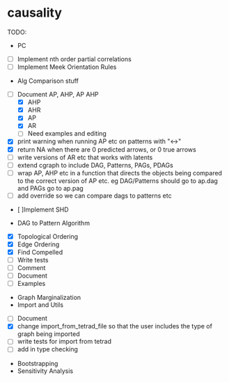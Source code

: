# causality

TODO:
* PC
- [ ] Implement nth order partial correlations
- [ ] Implement Meek Orientation Rules
* Alg Comparison stuff
- [ ] Document AP, AHP, AP AHP
  - [X] AHP
  - [X] AHR
  - [X] AP
  - [X] AR
  - [ ] Need examples and editing
- [X] print warning when running AP etc on patterns with "<->"
- [x] return NA when there are 0 predicted arrows, or 0 true arrows
- [ ] write versions of AR etc that works with latents
- [ ] extend cgraph to include DAG, Patterns, PAGs, PDAGs
- [ ] wrap AP, AHP etc in a function that directs the objects being compared to the correct version of AP etc. eg DAG/Patterns should go to ap.dag and PAGs go to ap.pag
- [ ] add override so we can compare dags to patterns etc
- [ ]Implement SHD
* DAG to Pattern Algorithm
- [X] Topological Ordering
- [X] Edge Ordering
- [X] Find Compelled
- [ ] Write tests
- [ ] Comment
- [ ] Document
- [ ] Examples
*  Graph Marginalization 
* Import and Utils
- [ ] Document
- [X] change import_from_tetrad_file so that the user includes the type of graph being imported
- [ ] write tests for import from tetrad
- [ ] add in type checking
* Bootstrapping
* Sensitivity Analysis
